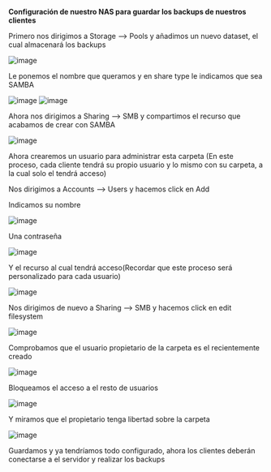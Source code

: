 **Configuración de nuestro NAS para guardar los backups de nuestros clientes**

Primero nos dirigimos a Storage --> Pools y añadimos un nuevo dataset, el cual almacenará los backups

![image](https://user-images.githubusercontent.com/91557892/172247975-d9b7cd49-e76c-4401-bf00-f293e7adb73f.png)

Le ponemos el nombre que queramos y en share type le indicamos que sea SAMBA

![image](https://user-images.githubusercontent.com/91557892/172248098-87619620-7693-4d74-be68-c583c12b944c.png)
![image](https://user-images.githubusercontent.com/91557892/172248116-89d5a838-e643-4656-9182-d0dcfe915813.png)

Ahora nos dirigimos a Sharing --> SMB y compartimos el recurso que acabamos de crear con SAMBA

![image](https://user-images.githubusercontent.com/91557892/172248277-d523bf75-75ee-4eec-bb35-ae9f92837843.png)

Ahora crearemos un usuario para administrar esta carpeta (En este proceso, cada cliente tendrá su propio usuario y lo mismo con su carpeta, a la cual solo el tendrá acceso)

Nos dirigimos a Accounts --> Users y hacemos click en Add

Indicamos su nombre

![image](https://user-images.githubusercontent.com/91557892/172248601-050b80bb-893d-456f-9657-8cc1660fb09a.png)

Una contraseña

![image](https://user-images.githubusercontent.com/91557892/172248658-9fd0892d-8f5e-4f06-b30c-4cd2cfa71f86.png)

Y el recurso al cual tendrá acceso(Recordar que este proceso será personalizado para cada usuario)

![image](https://user-images.githubusercontent.com/91557892/172248724-ecedf75f-4981-49ec-844c-15b85d46e0ce.png)

Nos dirigimos de nuevo a Sharing --> SMB y hacemos click en edit filesystem

![image](https://user-images.githubusercontent.com/91557892/172248921-39a2b48f-ac4e-4963-9933-db823e0e657d.png)

Comprobamos que el usuario propietario de la carpeta es el recientemente creado

![image](https://user-images.githubusercontent.com/91557892/172249113-2cd6a81d-50cb-46aa-b94f-57addebaec44.png)

Bloqueamos el acceso a el resto de usuarios

![image](https://user-images.githubusercontent.com/91557892/172249168-ac143cf8-6f82-4408-8a31-d3ea852c2c55.png)

Y miramos que el propietario tenga libertad sobre la carpeta 

![image](https://user-images.githubusercontent.com/91557892/172249229-bfea6465-6361-4a6f-b62a-a9d5b164f154.png)

Guardamos y ya tendríamos todo configurado, ahora los clientes deberán conectarse a el servidor y realizar los backups


